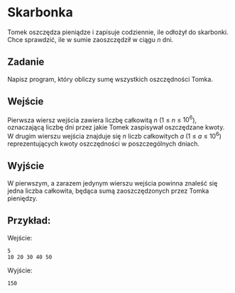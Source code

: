 # Skarbonka
Tomek oszczędza pieniądze i zapisuje codziennie, ile odłożył do skarbonki. Chce sprawdzić, ile w sumie zaoszczędził w ciągu $n$ dni.

## Zadanie
Napisz program, który obliczy sumę wszystkich oszczędności Tomka.

## Wejście
Pierwsza wiersz wejścia zawiera liczbę całkowitą $n$ (1 $\le$  $n$ $\le$  $10^6$), oznaczającą liczbę dni przez jakie Tomek zaspisywał oszczędzane kwoty. W drugim wierszu wejścia znajduje się $n$ liczb całkowitych $a$ (1 $\le$  $a$ $\le$  $10^6$) reprezentujących kwoty oszczędności w poszczególnych dniach.

## Wyjście
W pierwszym, a zarazem jedynym wierszu wejścia powinna znaleść się jedna liczba całkowita, będąca sumą zaoszczędzonych przez Tomka pieniędzy.

## Przykład:
Wejście:
```
5  
10 20 30 40 50  
```
Wyjście:
```
150
```